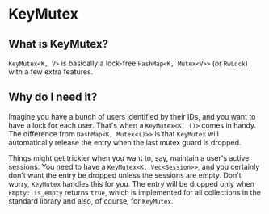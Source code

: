 
# KeyMutex

## What is KeyMutex?

`KeyMutex<K, V>` is basically a lock-free `HashMap<K, Mutex<V>>` (or `RwLock`) with a few extra features.

## Why do I need it?

Imagine you have a bunch of users identified by their IDs, and you want to have a lock for each user. That's when a `KeyMutex<K, ()>` comes in handy. The difference from `DashMap<K, Mutex<()>>` is that `KeyMutex` will automatically release the entry when the last mutex guard is dropped.

Things might get trickier when you want to, say, maintain a user's active sessions. You need to have a `KeyMutex<K, Vec<Session>>`, and you certainly don't want the entry be dropped unless the sessions are empty. Don't worry, `KeyMutex` handles this for you. The entry will be dropped only when `Empty::is_empty` returns `true`, which is implemented for all collections in the standard library and also, of course, for `KeyMutex`.
